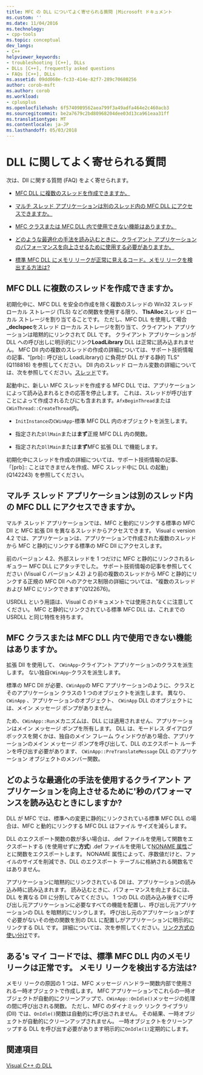```yaml
---
title: MFC の DLL についてよく寄せられる質問 |Microsoft ドキュメント
ms.custom: ''
ms.date: 11/04/2016
ms.technology:
- cpp-tools
ms.topic: conceptual
dev_langs:
- C++
helpviewer_keywords:
- troubleshooting [C++], DLLs
- DLLs [C++], frequently asked questions
- FAQs [C++], DLLs
ms.assetid: 09dd068e-fc33-414e-82f7-289c70680256
author: corob-msft
ms.author: corob
ms.workload:
- cplusplus
ms.openlocfilehash: 6f5740989562aea799f3a49adfa464e2c460acb3
ms.sourcegitcommit: be2a7679c2bd80968204dee03d13ca961eaa31ff
ms.translationtype: MT
ms.contentlocale: ja-JP
ms.lasthandoff: 05/03/2018
---
```

# <a name="dll-frequently-asked-questions"></a>DLL に関してよく寄せられる質問  
  
次は、Dll に関する質問 (FAQ) をよく寄せられます。  
    
-   [MFC DLL に複数のスレッドを作成できますか。](#mfc_multithreaded_1)  

-   [マルチ スレッド アプリケーションは別のスレッド内の MFC DLL にアクセスできますか。](#mfc_multithreaded_2)  
  
-   [MFC クラスまたは MFC DLL 内で使用できない機能はありますか。](#mfc_prohibited_classes)  
  
-   [どのような最適化の手法を読み込むときに、クライアント アプリケーションのパフォーマンスを向上させるために使用する必要がありますか。](#mfc_optimization)  
  
-   [標準 MFC DLL にメモリ リークが正常に見えるコード。メモリ リークを検出する方法は?](#memory_leak)  

## <a name="mfc_multithreaded_1"></a> MFC DLL に複数のスレッドを作成できますか。  
  
初期化中に、MFC DLL を安全の作成を除く複数のスレッドの Win32 スレッド ローカル ストレージ (TLS) などの関数を使用する限り、 **TlsAlloc**スレッド ローカル ストレージを割り当てることです。 ただし、MFC DLL を使用して場合 **_declspec**をスレッド ローカル ストレージを割り当て、クライアント アプリケーションは暗黙的にリンクされて DLL です。 クライアント アプリケーションが DLL への呼び出しに明示的にリンク**LoadLibrary** DLL は正常に読み込まれません。 MFC Dll 内の複数のスレッドの作成の詳細については、サポート技術情報の記事、"[prb]:: 呼び出し LoadLibrary() に負荷が DLL がする静的 TLS"(Q118816) を参照してください。 Dll 内のスレッド ローカル変数の詳細については、次を参照してください。[スレッド](../cpp/thread.md)です。
  
 起動中に、新しい MFC スレッドを作成する MFC DLL では、アプリケーションによって読み込まれるときの応答を停止します。 これは、スレッドが呼び出すことによって作成されるたびにも含まれます。`AfxBeginThread`または`CWinThread::CreateThread`内。  
  
-   `InitInstance`の`CWinApp`-標準 MFC DLL 内のオブジェクトを派生します。  
  
-   指定された`DllMain`または**まず**正規 MFC DLL 内の関数。  
  
-   指定された`DllMain`または**まず**MFC 拡張 DLL で機能します。  
  
 初期化中にスレッドを作成の詳細については、サポート技術情報の記事、「[prb]:: ことはできませんを作成、MFC スレッド中に DLL の起動」(Q142243) を参照してください。  
  
## <a name="mfc_multithreaded_2"></a> マルチ スレッド アプリケーションは別のスレッド内の MFC DLL にアクセスできますか。
マルチ スレッド アプリケーションでは、MFC と動的にリンクする標準の MFC Dll と MFC 拡張 Dll を異なるスレッドからアクセスできます。 Visual c version 4.2 では、アプリケーションは、アプリケーションで作成された複数のスレッドから MFC と静的にリンクする標準の MFC Dll にアクセスします。  
  
 前のバージョン 4.2、外部スレッドを 1 つだけに MFC と静的にリンクされるレギュラー MFC DLL にアタッチでした。 サポート技術情報の記事を参照してください (Visual C バージョン 4.2) より前の複数のスレッドから MFC と静的にリンクする正規の MFC Dll へのアクセス制限の詳細については、"複数のスレッドおよび MFC にリンクできます"(Q122676)。  
  
 USRDLL という用語は、Visual C のドキュメントでは使用されなくに注意してください。 MFC と静的にリンクされている標準 MFC DLL は、これまでの USRDLL と同じ特性を持ちます。  


## <a name="mfc_prohibited_classes"></a> MFC クラスまたは MFC DLL 内で使用できない機能はありますか。
拡張 Dll を使用して、 `CWinApp`-クライアント アプリケーションのクラスを派生します。 ない独自`CWinApp`-クラスを派生します。  
  
標準の MFC Dll が必要、`CWinApp`の MFC アプリケーションのように、クラスとそのアプリケーション クラスの 1 つのオブジェクトを派生します。 異なり、 `CWinApp` 、アプリケーションのオブジェクト、 `CWinApp` DLL のオブジェクトには、メイン メッセージ ポンプがありません。  
  
 ため、`CWinApp::Run`メカニズムは、DLL には適用されません、アプリケーションはメイン メッセージ ポンプを所有します。 DLL は、モードレス ダイアログ ボックスを開くかは、独自のメイン フレーム ウィンドウがあり場合、アプリケーションのメイン メッセージ ポンプを呼び出して、DLL のエクスポート ルーチンを呼び出す必要があります、 `CWinApp::PreTranslateMessage` DLL のアプリケーション オブジェクトのメンバー関数。  

## <a name="mfc_optimization"></a> どのような最適化の手法を使用するクライアント アプリケーションを向上させるために&#39;秒のパフォーマンスを読み込むときにしますか?
DLL が MFC では、標準への変更に静的にリンクされている標準 MFC DLL の場合は、MFC と動的にリンクする MFC DLL はファイル サイズを減らします。  
  
 DLL のエクスポート関数の数が多い場合は、.def ファイルを使用して関数をエクスポートする (を使用せずに**方式**) .def ファイルを使用して[NONAME 属性](../build/exporting-functions-from-a-dll-by-ordinal-rather-than-by-name.md)ごとに関数をエクスポートします。 NONAME 属性によって、序数値だけと、ファイルのサイズを削減でき、DLL のエクスポート テーブルに格納される関数名ではありません。  
  
 アプリケーションに暗黙的にリンクされている Dll は、アプリケーションの読み込み時に読み込まれます。 読み込むときに、パフォーマンスを向上するには、DLL を異なる Dll に分割してみてください。 1 つの DLL の読み込み後すぐに呼び出し元アプリケーションに必要なすべての機能を配置し、呼び出し元アプリケーションの DLL を暗黙的にリンクします。 呼び出し元のアプリケーションがすぐ必要がないその他の関数を別の DLL に配置しがアプリケーションに明示的にリンクする DLL です。 詳細については、次を参照してください。[リンク方式の使い分け](../build/linking-an-executable-to-a-dll.md#determining-which-linking-method-to-use)です。  

## <a name="memory_leak"></a> ある&#39;s マイ コードでは、標準 MFC DLL 内のメモリ リークは正常です。 メモリ リークを検出する方法は?  
  
メモリ リークの原因の 1 つは、MFC メッセージ ハンドラー関数内部で使用される一時オブジェクトで作成します。 MFC アプリケーションでこれらの一時オブジェクトが自動的にクリーンアップで、`CWinApp::OnIdle()`メッセージの処理の間に呼び出される関数。 ただし、MFC のダイナミック リンク ライブラリ (Dll) では、`OnIdle()`関数は自動的に呼び出されません。 その結果、一時オブジェクトが自動的にクリーンアップされません。 一時オブジェクトをクリーンアップする DLL を呼び出す必要があります明示的に`OnIdle(1)`定期的にします。  
  
## <a name="see-also"></a>関連項目  
 [Visual C++ の DLL](../build/dlls-in-visual-cpp.md)